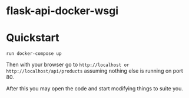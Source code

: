 # flask-api-docker-wsgi
# Quickstart
```
run docker-compose up
```

Then with your browser go to ```http://localhost or http://localhost/api/products``` assuming nothing else is running on port 80.

After this you may open the code and start modifying things to suite you.

